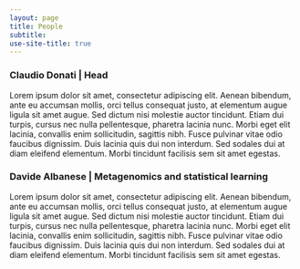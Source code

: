 ```yaml
---
layout: page
title: People
subtitle:
use-site-title: true
---
```


### Claudio Donati | Head
Lorem ipsum dolor sit amet, consectetur adipiscing elit. Aenean bibendum, ante 
eu accumsan mollis, orci tellus consequat justo, at elementum augue ligula sit 
amet augue. Sed dictum nisi molestie auctor tincidunt. Etiam dui turpis, cursus
nec nulla pellentesque, pharetra lacinia nunc. Morbi eget elit lacinia, 
convallis enim sollicitudin, sagittis nibh. Fusce pulvinar vitae odio faucibus
dignissim. Duis lacinia quis dui non interdum. Sed sodales dui at diam eleifend
elementum. Morbi tincidunt facilisis sem sit amet egestas. 



### Davide Albanese | Metagenomics and statistical learning
Lorem ipsum dolor sit amet, consectetur adipiscing elit. Aenean bibendum, ante 
eu accumsan mollis, orci tellus consequat justo, at elementum augue ligula sit 
amet augue. Sed dictum nisi molestie auctor tincidunt. Etiam dui turpis, cursus
nec nulla pellentesque, pharetra lacinia nunc. Morbi eget elit lacinia, 
convallis enim sollicitudin, sagittis nibh. Fusce pulvinar vitae odio faucibus
dignissim. Duis lacinia quis dui non interdum. Sed sodales dui at diam eleifend
elementum. Morbi tincidunt facilisis sem sit amet egestas. 